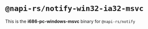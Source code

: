 # `@napi-rs/notify-win32-ia32-msvc`

This is the **i686-pc-windows-msvc** binary for `@napi-rs/notify`
